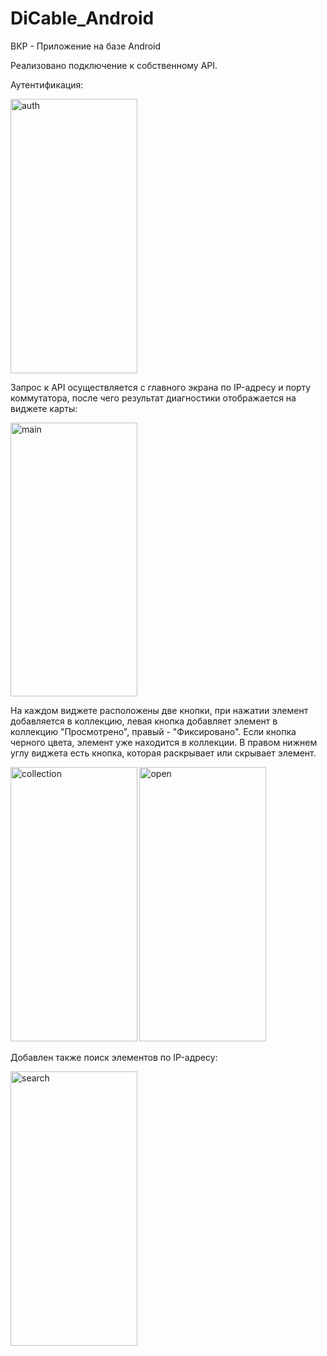# DiCable_Android

ВКР - Приложение на базе Android

Реализовано подключение к собственному API.

Аутентификация:

<img height="438.75" width="202.5" alt="auth" src="https://user-images.githubusercontent.com/72875986/172069704-3fba7500-fa25-4931-9f82-f7ecb6425ba2.jpg">

Запрос к API осуществляется с главного экрана по IP-адресу и порту коммутатора, после чего результат диагностики отображается на виджете карты: 

<img height="438.75" width="202.5" alt="main" src="https://user-images.githubusercontent.com/72875986/172069750-da39e15b-ba36-41c8-a9cf-4d0ad8626508.jpg">

На каждом виджете расположены две кнопки, при нажатии элемент добавляется в коллекцию, левая кнопка добавляет элемент в коллекцию "Просмотрено", правый - "Фиксировано".
Если кнопка черного цвета, элемент уже находится в коллекции. В правом нижнем углу виджета есть кнопка, которая раскрывает или скрывает элемент.

<img height="438.75" width="202.5" alt="collection" src="https://user-images.githubusercontent.com/72875986/172069833-5c57ccfd-2b0d-44d5-93ba-221cc1725591.jpg">
<img height="438.75" width="202.5" alt="open" src="https://user-images.githubusercontent.com/72875986/172069847-357bbe02-0faa-43e8-8464-7ca50ab7a28e.jpg">

Добавлен также поиск элементов по IP-адресу:

<img height="438.75" width="202.5" alt="search" src="https://user-images.githubusercontent.com/72875986/172069882-7d9ab136-8c3a-4506-9301-d27ee656792a.jpg">
